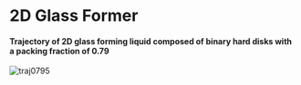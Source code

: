 # 2D Glass Former

#### Trajectory of 2D glass forming liquid composed of binary hard disks with a packing fraction of 0.79

![traj0795](https://user-images.githubusercontent.com/19888110/170996312-b30289df-521c-4a4c-8022-f99d88a14158.gif)
